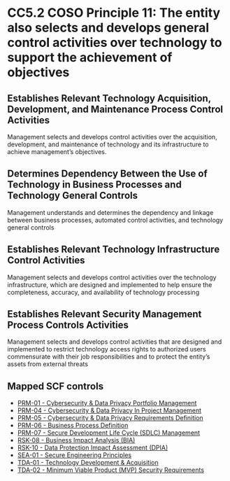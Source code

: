 # CC5.2 COSO Principle 11: The entity also selects and develops general control activities over technology to support the achievement of objectives
## Establishes Relevant Technology Acquisition, Development, and Maintenance Process Control Activities
Management selects and develops control activities over the acquisition, development, and maintenance of technology and its infrastructure to achieve management’s objectives.
## Determines Dependency Between the Use of Technology in Business Processes and Technology General Controls
Management understands and determines the dependency and linkage between business processes, automated control activities, and technology general controls
## Establishes Relevant Technology Infrastructure Control Activities
Management selects and develops control activities over the technology infrastructure, which are designed and implemented to help ensure the completeness, accuracy, and availability of technology processing
## Establishes Relevant Security Management Process Controls Activities
Management selects and develops control activities that are designed and implemented to restrict technology access rights to authorized users commensurate with their job responsibilities and to protect the entity’s assets from external threats
## Mapped SCF controls
- [PRM-01 - Cybersecurity & Data Privacy Portfolio Management](../scf/prm-01-cybersecurity&dataprivacyportfoliomanagement.md)
- [PRM-04 - Cybersecurity & Data Privacy In Project Management](../scf/prm-04-cybersecurity&dataprivacyinprojectmanagement.md)
- [PRM-05 - Cybersecurity & Data Privacy Requirements Definition](../scf/prm-05-cybersecurity&dataprivacyrequirementsdefinition.md)
- [PRM-06 - Business Process Definition](../scf/prm-06-businessprocessdefinition.md)
- [PRM-07 - Secure Development Life Cycle (SDLC) Management](../scf/prm-07-securedevelopmentlifecycle(sdlc)management.md)
- [RSK-08 - Business Impact Analysis (BIA)](../scf/rsk-08-businessimpactanalysis(bia).md)
- [RSK-10 - Data Protection Impact Assessment (DPIA)](../scf/rsk-10-dataprotectionimpactassessment(dpia).md)
- [SEA-01 - Secure Engineering Principles](../scf/sea-01-secureengineeringprinciples.md)
- [TDA-01 - Technology Development & Acquisition](../scf/tda-01-technologydevelopment&acquisition.md)
- [TDA-02 - Minimum Viable Product (MVP) Security Requirements](../scf/tda-02-minimumviableproduct(mvp)securityrequirements.md)